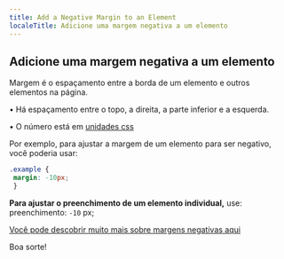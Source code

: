 ```yaml
---
title: Add a Negative Margin to an Element
localeTitle: Adicione uma margem negativa a um elemento
---
```

## Adicione uma margem negativa a um elemento

Margem é o espaçamento entre a borda de um elemento e outros elementos na página.

• Há espaçamento entre o topo, a direita, a parte inferior e a esquerda.

• O número está em [unidades css](https://www.tutorialspoint.com/css/css_measurement_units.htm)

Por exemplo, para ajustar a margem de um elemento para ser negativo, você poderia usar:

```css
.example { 
 margin: -10px; 
 } 
```

**Para ajustar o preenchimento de um elemento individual,** use: preenchimento: `-10` px;

[Você pode descobrir muito mais sobre margens negativas aqui](https://www.smashingmagazine.com/2009/07/the-definitive-guide-to-using-negative-margins/)

Boa sorte!